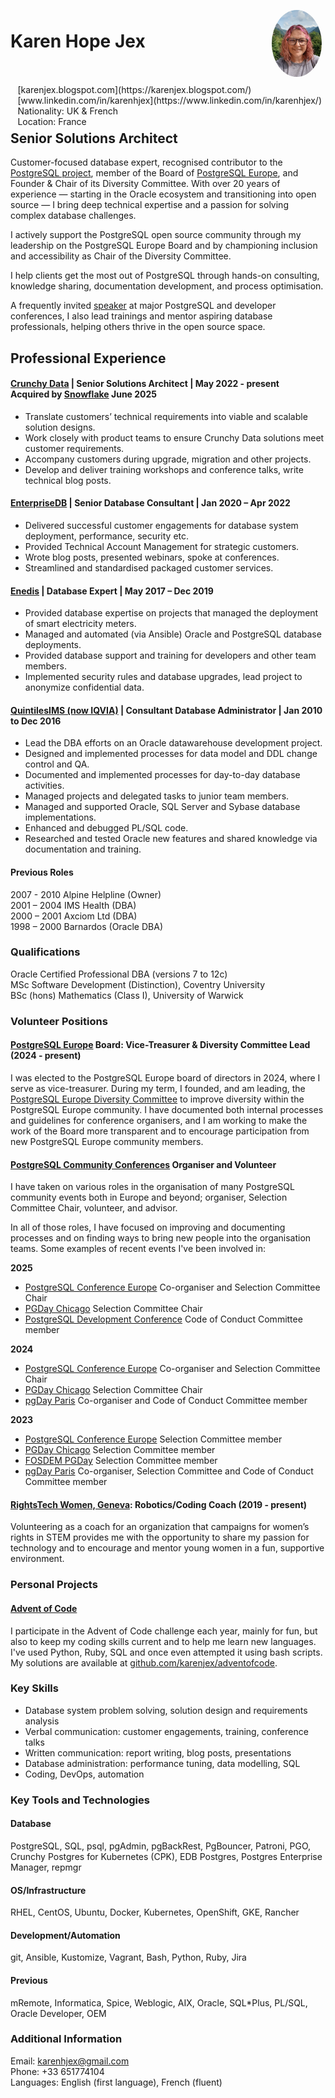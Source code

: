 <img style="float:right;border-radius:50%;width:80px;padding:6px" src="profile_pic.jpg" />

<span style="float:right;padding:6px"> 
  [karenjex.blogspot.com](https://karenjex.blogspot.com/)<br>
  [www.linkedin.com/in/karenhjex](https://www.linkedin.com/in/karenhjex/)<br> 
  Nationality: UK & French<br>
  Location: France
</span>

# Karen Hope Jex
## Senior Solutions Architect

Customer-focused database expert, recognised contributor to the [PostgreSQL project](https://www.postgresql.org/community/contributors/), member of the Board of [PostgreSQL Europe](https://www.postgresql.eu/), and Founder & Chair of its Diversity Committee.
With over 20 years of experience — starting in the Oracle ecosystem and transitioning into open source — I bring deep technical expertise and a passion for solving complex database challenges.

I actively support the PostgreSQL open source community through my leadership on the PostgreSQL Europe Board and by championing inclusion and accessibility as Chair of the Diversity Committee. 

I help clients get the most out of PostgreSQL through hands-on consulting, knowledge sharing, documentation development, and process optimisation.

A frequently invited [speaker](https://www.youtube.com/playlist?list=PL0IpRBoeAG2MrhwrFbDcu7W2LK9QN8dbE) at major PostgreSQL and developer conferences, I also lead trainings and mentor aspiring database professionals, helping others thrive in the open source space.

## Professional Experience

#### [Crunchy Data](https://www.crunchydata.com/) | Senior Solutions Architect | May 2022 - present<br>Acquired by [Snowflake](https://www.snowflake.com/) June 2025

* Translate customers’ technical requirements into viable and scalable solution designs.
* Work closely with product teams to ensure Crunchy Data solutions meet customer requirements. 
* Accompany customers during upgrade, migration and other projects.
* Develop and deliver training workshops and conference talks, write technical blog posts.

#### [EnterpriseDB](https://www.enterprisedb.com/) | Senior Database Consultant | Jan 2020 – Apr 2022

* Delivered successful customer engagements for database system deployment, performance, security etc.
* Provided Technical Account Management for strategic customers.
* Wrote blog posts, presented webinars, spoke at conferences.
* Streamlined and standardised packaged customer services.

#### [Enedis](https://www.enedis.fr/) | Database Expert | May 2017 – Dec 2019	

* Provided database expertise on projects that managed the deployment of smart electricity meters.
* Managed and automated (via Ansible) Oracle and PostgreSQL database deployments.
* Provided database support and training for developers and other team members. 
* Implemented security rules and database upgrades, lead project to anonymize confidential data.

#### [QuintilesIMS (now IQVIA)](https://www.iqvia.com/) | Consultant Database Administrator | Jan 2010 to Dec 2016

* Lead the DBA efforts on an Oracle datawarehouse development project.
* Designed and implemented processes for data model and DDL change control and QA.
* Documented and implemented processes for day-to-day database activities.
* Managed projects and delegated tasks to junior team members.
* Managed and supported Oracle, SQL Server and Sybase database implementations.
* Enhanced and debugged PL/SQL code.
* Researched and tested Oracle new features and shared knowledge via documentation and training.

#### Previous Roles

2007 - 2010 Alpine Helpline (Owner)<br>
2001 – 2004 IMS Health (DBA)<br>
2000 – 2001 Axciom Ltd (DBA)<br>
1998 – 2000 Barnardos (Oracle DBA)<br>

### Qualifications

Oracle Certified Professional DBA (versions 7 to 12c)<br>
MSc Software Development (Distinction), Coventry University<br>
BSc (hons) Mathematics (Class I), University of Warwick<br>

### Volunteer Positions

#### [PostgreSQL Europe](https://www.postgresql.eu/) Board: Vice-Treasurer & Diversity Committee Lead (2024 - present)

I was elected to the PostgreSQL Europe board of directors in 2024, where I serve as vice-treasurer. During my term, I founded, and am leading, the [PostgreSQL Europe Diversity Committee](https://www.postgresql.eu/diversity/) to improve diversity within the PostgreSQL Europe community. I have documented both internal processes and guidelines for conference organisers, and I am working to make the work of the Board more transparent and to encourage participation from new PostgreSQL Europe community members.

#### [PostgreSQL Community Conferences](https://www.postgresql.org/about/policies/conferences/) Organiser and Volunteer

I have taken on various roles in the organisation of many PostgreSQL community events both in Europe and beyond; organiser, Selection Committee Chair, volunteer, and advisor.

In all of those roles, I have focused on improving and documenting processes and on finding ways to bring new people into the organisation teams. Some examples of recent events I've been involved in:

**2025**
* [PostgreSQL Conference Europe](https://2025.pgconf.eu) Co-organiser and Selection Committee Chair
* [PGDay Chicago](https://2025.pgdaychicago.org) Selection Committee Chair
* [PostgreSQL Development Conference](https://2025.pgconf.dev) Code of Conduct Committee member

**2024**
* [PostgreSQL Conference Europe](https://2024.pgconf.eu) Co-organiser and Selection Committee Chair
* [PGDay Chicago](https://2024.pgdaychicago.org) Selection Committee Chair
* [pgDay Paris](https://2024.pgday.paris) Co-organiser and Code of Conduct Committee member

**2023**
* [PostgreSQL Conference Europe](https://2023.pgconf.eu) Selection Committee member
* [PGDay Chicago](https://2023.pgdaychicago.org) Selection Committee member
* [FOSDEM PGDay](https://2023.fosdempgday.org) Selection Committee member
* [pgDay Paris](https://2023.pgday.paris) Co-organiser, Selection Committee and Code of Conduct Committee member

#### [RightsTech Women, Geneva](https://rightstech.org/): Robotics/Coding Coach (2019 - present)

Volunteering as a coach for an organization that campaigns for women’s rights in STEM provides me with the opportunity to share my passion for technology and to encourage and mentor young women in a fun, supportive environment.

### Personal Projects

#### [Advent of Code](https://adventofcode.com/)
I participate in the Advent of Code challenge each year, mainly for fun, but also to keep my coding skills current and to help me learn new languages. I've used Python, Ruby, SQL and once even attempted it using bash scripts. My solutions are available at [github.com/karenjex/adventofcode](https://github.com/karenjex/adventofcode).

### Key Skills

* Database system problem solving, solution design and requirements analysis
* Verbal communication: customer engagements, training, conference talks 
* Written communication:  report writing, blog posts, presentations
* Database administration: performance tuning, data modelling, SQL
* Coding, DevOps, automation

### Key Tools and Technologies

#### Database

PostgreSQL, SQL, psql, pgAdmin, pgBackRest, PgBouncer, Patroni, PGO, Crunchy Postgres for Kubernetes (CPK), EDB Postgres, Postgres Enterprise Manager, repmgr

#### OS/Infrastructure

RHEL, CentOS, Ubuntu, Docker, Kubernetes, OpenShift, GKE, Rancher

#### Development/Automation

git, Ansible, Kustomize, Vagrant, Bash, Python, Ruby, Jira 

#### Previous

mRemote, Informatica, Spice, Weblogic, AIX, Oracle, SQL*Plus, PL/SQL, Oracle Developer, OEM

### Additional Information

Email: karenhjex@gmail.com<br> 
Phone: +33 651774104<br> 
Languages: English (first language),	French (fluent)